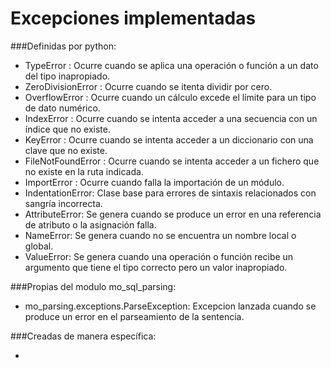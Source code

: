 # Excepciones implementadas



###Definidas por python:

- TypeError : 
Ocurre cuando se aplica una operación o función a un dato del tipo inapropiado.
- ZeroDivisionError : 
Ocurre cuando se itenta dividir por cero.
- OverflowError : 
Ocurre cuando un cálculo excede el límite para un tipo de dato numérico.
- IndexError : 
Ocurre cuando se intenta acceder a una secuencia con un índice que no existe.
- KeyError : 
Ocurre cuando se intenta acceder a un diccionario con una clave que no existe.
- FileNotFoundError : 
Ocurre cuando se intenta acceder a un fichero que no existe en la ruta indicada.
- ImportError : 
Ocurre cuando falla la importación de un módulo.
- IndentationError:
Clase base para errores de sintaxis relacionados con sangría incorrecta.
- AttributeError:
Se genera cuando se produce un error en una referencia de atributo o la asignación falla. 
- NameError:
Se genera cuando no se encuentra un nombre local o global. 
- ValueError:
Se genera cuando una operación o función recibe un argumento que tiene el tipo correcto pero un valor inapropiado.

###Propias del modulo mo_sql_parsing:

- mo_parsing.exceptions.ParseException: Excepcion lanzada cuando se produce un error en el parseamiento de la sentencia.

###Creadas de manera específica:

- 

